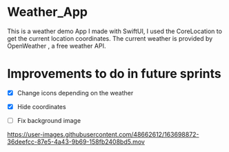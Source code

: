 # Weather_App

This is a weather demo App I made with SwiftUI, I used the CoreLocation to get the current location coordinates. 
The current weather is provided by OpenWeather , a free weather API.

# Improvements to do in future sprints 

- [x] Change icons depending on the weather 
- [x] Hide coordinates
- [ ] Fix background image






https://user-images.githubusercontent.com/48662612/163698872-36deefcc-87e5-4a43-9b69-158fb2408bd5.mov




